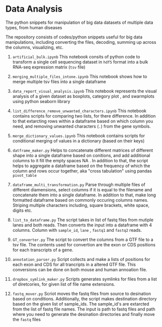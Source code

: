 # Data Analysis


The python snippets for manipulation of big data datasets of multiple data types, from human diseases

The repository consists of codes/python snippets useful for big data manipulations, including converting the files, decoding, 
summing up across the columns, visualizing, etc.

1. `artificial_bulk.ipynb`
This notebook consits of python code to transform a single cell sequencing dataset in `hdf5` format into a bulk RNA-seq expression matrix (`tsv` file)

2. 	`merging_multiple_files_intone.ipynb`
This notebook shows how to merge multiple tsv files into a single dataframe

3. `data_report_visual_analysis.ipynb`
 This notebook represents the visual analysis of a given dataset as boxplots, category plot , and swarmplots using python seaborn library
 
 4. `list_difference_remove_unwanted_characters.ipynb`
 This notebook contains scripts for comparing two lists, for there difference. In addition to that extarcting rows within a dataframe based on which column you need, and removing unwanted characters (`.`) from the gene symbols.
 
 5. `merge_dictionary_values.ipynb`
 This notebook contains scripts for conditional merging of values in a dictionary (based on their keys)

6. `datframe_maker.py`
Helps to concatenate different matrices of different shape into a single dataframe based on conitions, and add additional columns to it fill the empty spaces NA . 
In addition to that, the script helps to aggregate a dataframe based on the frequency of which the column and rows occur together, aka "cross tabulation" using pandas `pivot_table`

7. `dataframe_multi_transformation.py`
 Parse through multiple files of different diamensions, select columns if it is equal to the filename and concatenate them into a single dataframe. In addition to that, make long formatted dataframe based on commonly occuring columns names. Striping multiple characters including, square brackets, white space, digits etc.
 
 8. `list_to_dataframe.py`
The script takes in list of fastq files from mutiple lanes and both reads. Then converts the input into a dataframe with 4 columns. Column with `sample_id`, `lane` , `fastq1` and `fastq2` reads.

9. `GT_converter.py`
The script to convert the columns from a GTF file to a tsv file. The contents used for convertion are the exon or CDS positions for each transcripts of a gene. 

 10. `annotation_parser.py`
 Script collects and make a lists of positions for each exon and CDS for all trancripts in a altered GTF file. This conversions can be done on both mouse and human annoation file. 
 
  11. `dropbox_symlink_maker.py`
  Scripts generates symlinks for files from a list of diretcories, for given list of file name extensions.
  
  12. `fastq_mover.py`
  Scriot moves the fastq files from source to desination based on conditions. Additionally, the script makes destination directory based on the given list of sample_ids. The sample_id's are extarcted from the list of fastq file names. The input is path to fastq files and path where you need to generate the desination directories and finally move the `fastq` files
  
  
